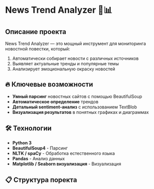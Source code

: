 # News Trend Analyzer 📰📊

## Описание проекта

News Trend Analyzer — это мощный инструмент для мониторинга новостной повестки, который:
1. Автоматически собирает новости с различных источников
2. Выявляет актуальные тренды и популярные темы
3. Анализирует эмоциональную окраску новостей

## 🔥 Ключевые возможности

- **Умный парсинг** новостных сайтов с помощью BeautifulSoup
- **Автоматическое определение** трендов
- **Детальный sentiment-анализ** с использованием TextBlob
- **Визуализация результатов** в понятных графиках и диаграммах

## 🛠 Технологии

- **Python 3**
- **BeautifulSoup4** - Парсинг
- **NLTK / spaCy** - Обработка естественного языка
- **Pandas** - Анализ данных 
- **Matplotlib / Seaborn визуализация** - Визуализация

## 📋 Структура поректа
